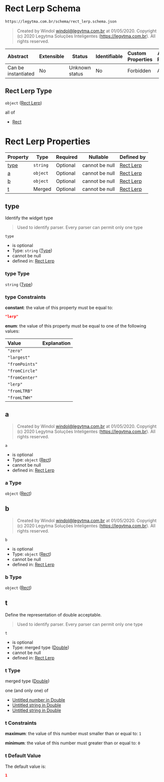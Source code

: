 # Rect Lerp Schema

```txt
https://legytma.com.br/schema/rect_lerp.schema.json
```




> Created by Windol [windol@legytma.com.br](mailto:windol@legytma.com.br) at 01/05/2020.
> Copyright (c) 2020 Legytma Soluções Inteligentes (<https://legytma.com.br>). All rights reserved.
>

| Abstract            | Extensible | Status         | Identifiable | Custom Properties | Additional Properties | Access Restrictions | Defined In                                                                      |
| :------------------ | ---------- | -------------- | ------------ | :---------------- | --------------------- | ------------------- | ------------------------------------------------------------------------------- |
| Can be instantiated | No         | Unknown status | No           | Forbidden         | Allowed               | none                | [rect_lerp.schema.json](../schema/rect_lerp.schema.json) |

## Rect Lerp Type

`object` ([Rect Lerp](rect_lerp.md))

all of

-   [Rect](decoration_image-properties-rect.md)

# Rect Lerp Properties

| Property      | Type     | Required | Nullable       | Defined by                                                                                                            |
| :------------ | -------- | -------- | -------------- | :-------------------------------------------------------------------------------------------------------------------- |
| [type](#type) | `string` | Optional | cannot be null | [Rect Lerp](widget-definitions-type.md)   |
| [a](#a)       | `object` | Optional | cannot be null | [Rect Lerp](decoration_image-properties-rect.md)  |
| [b](#b)       | `object` | Optional | cannot be null | [Rect Lerp](decoration_image-properties-rect.md)  |
| [t](#t)       | Merged   | Optional | cannot be null | [Rect Lerp](app_bar_theme-properties-double.md) |

## type

Identify the widget type


> Used to identify parser. Every parser can permit only one type
>

`type`

-   is optional
-   Type: `string` ([Type](widget-definitions-type.md))
-   cannot be null
-   defined in: [Rect Lerp](widget-definitions-type.md)

### type Type

`string` ([Type](widget-definitions-type.md))

### type Constraints

**constant**: the value of this property must be equal to:

```json
"lerp"
```

**enum**: the value of this property must be equal to one of the following values:

| Value          | Explanation |
| :------------- | ----------- |
| `"zero"`       |             |
| `"largest"`    |             |
| `"fromPoints"` |             |
| `"fromCircle"` |             |
| `"fromCenter"` |             |
| `"lerp"`       |             |
| `"fromLTRB"`   |             |
| `"fromLTWH"`   |             |

## a




> Created by Windol [windol@legytma.com.br](mailto:windol@legytma.com.br) at 01/05/2020.
> Copyright (c) 2020 Legytma Soluções Inteligentes (<https://legytma.com.br>). All rights reserved.
>

`a`

-   is optional
-   Type: `object` ([Rect](decoration_image-properties-rect.md))
-   cannot be null
-   defined in: [Rect Lerp](decoration_image-properties-rect.md)

### a Type

`object` ([Rect](decoration_image-properties-rect.md))

## b




> Created by Windol [windol@legytma.com.br](mailto:windol@legytma.com.br) at 01/05/2020.
> Copyright (c) 2020 Legytma Soluções Inteligentes (<https://legytma.com.br>). All rights reserved.
>

`b`

-   is optional
-   Type: `object` ([Rect](decoration_image-properties-rect.md))
-   cannot be null
-   defined in: [Rect Lerp](decoration_image-properties-rect.md)

### b Type

`object` ([Rect](decoration_image-properties-rect.md))

## t

Define the representation of double acceptable.


> Used to identify parser. Every parser can permit only one type
>

`t`

-   is optional
-   Type: merged type ([Double](app_bar_theme-properties-double.md))
-   cannot be null
-   defined in: [Rect Lerp](app_bar_theme-properties-double.md)

### t Type

merged type ([Double](app_bar_theme-properties-double.md))

one (and only one) of

-   [Untitled number in Double](double-definitions-doublenumber.md)
-   [Untitled string in Double](double-definitions-doublestring.md)
-   [Untitled string in Double](double-definitions-doubleenum.md)

### t Constraints

**maximum**: the value of this number must smaller than or equal to: `1`

**minimum**: the value of this number must greater than or equal to: `0`

### t Default Value

The default value is:

```json
1
```
